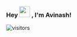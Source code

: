 ### Hey  <img src="https://github.com/TheDudeThatCode/TheDudeThatCode/blob/master/Assets/Hi.gif" width="29"> , I'm Avinash!

<!--
**ChunduriAvinash16/ChunduriAvinash16** is a ✨ _special_ ✨ repository because its `README.md` (this file) appears on your GitHub profile.

Here are some ideas to get you started:

- 🔭 I’m currently working on ...
- 🌱 I’m currently learning ...
- 👯 I’m looking to collaborate on ...
- 🤔 I’m looking for help with ...
- 💬 Ask me about ...
- 📫 How to reach me: ...
- 😄 Pronouns: ...
- ⚡ Fun fact: ...
-->


![visitors](https://visitor-badge.laobi.icu/badge?page_id=ChunduriAvinash16/ChunduriAvinash16) 
